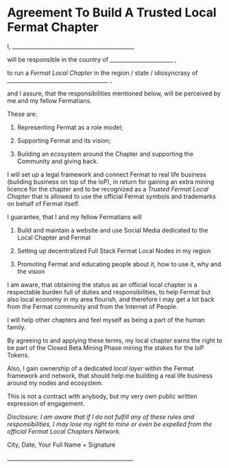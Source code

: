 # Agreement To Build A Trusted Local Fermat Chapter

I, \_\_\_\_\_\_\_\_\_\_\_\_\_\_\_\_\_\_\_\_\_\_\_\_\_\_\_\_\_\_\_\_\_\_\_\_\_\_\_\_\_\_\_\_,

will be responsible in the country of \_\_\_\_\_\_\_\_\_\_\_\_\_\_\_\_\_\_\_\_\_\_\_ ,

to run a _Fermat Local Chapter_ in the region \/ state \/ idiosyncrasy of  \_\_\_\_\_\_\_\_\_\_\_\_\_\_\_\_\_\_\_\_\_\_\_\_\_\_\_\_\_\_\_\_\_\_\_\_\_ ,

and I assure, that the responsibilities mentioned below, will be perceived by me and my fellow Fermatians.

These are:

1. Representing Fermat as a role model;

2. Supporting Fermat and its vision;

3. Building an ecosystem around the Chapter and supporting the Community and giving back.


I will set up a legal framework and connect Fermat to real life business \(building business on top of the IoP\), in return for gaining an extra mining licence for the chapter and to be recognized as a _Trusted Fermat Local Chapter_ that is allowed to use the official Fermat symbols and trademarks on behalf of Fermat itself.

I guarantee, that I and my fellow Fermatians will

1. Build and maintain a website and use Social Media dedicated to the Local Chapter and Fermat

2. Setting up decentralized Full Stack Fermat Local Nodes in my region

3. Promoting Fermat and educating people about it, how to use it, why and the vision


I am aware, that obtaining the status as an official local chapter is a respectable burden full of duties and responsibilities, to help Fermat but also local economy in my area flourish, and therefore I may get a lot back from the Fermat community and from the Internet of People.

I will help other chapters and feel myself as being a part of the human family.

By agreeing to and applying these terms, my local chapter earns the right to be part of the Closed Beta Mining Phase mining the stakes for the IoP Tokens.

Also, I gain ownership of a dedicated _local layer_ within the Fermat framework and network, that should help me building a real life business around my nodes and ecosystem.

This is not a contract with anybody, but my very own public written expression of engagement.

_Disclosure: I am aware that if I do not fulfill any of these rules and responsibilities, I may lose my right to mine or even be expelled from the official Fermat Local Chapters Network._

City, Date, Your Full Name + Signature

\_\_\_\_\_\_\_\_\_\_\_\_\_\_\_\_\_\_\_\_\_\_\_\_\_\_\_\_\_\_\_\_\_\_\_\_\_\_\_\_\_\_\_\_\_\_

